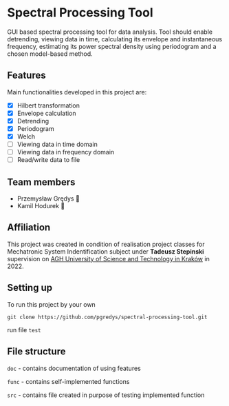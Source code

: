 # Spectral Processing Tool

GUI based spectral processing tool for data analysis. Tool should enable detrending, viewing data in time, calculating its envelope and instantaneous frequency, estimating its power spectral density using periodogram and a chosen model-based method.

## Features

Main functionalities developed in this project are:

- [x] Hilbert transformation
- [x] Envelope calculation 
- [x] Detrending 
- [x] Periodogram
- [x] Welch
- [ ] Viewing data in time domain
- [ ] Viewing data in frequency domain
- [ ] Read/write data to file

## Team members

* Przemysław Grędys 🌱
* Kamil Hodurek 👀

## Affiliation

This project was created in condition of realisation project classes for Mechatronic System Indentification subject under **Tadeusz Stepinski** supervision on <u>AGH University of Science and Technology in Kraków</u> in 2022.

## Setting up

To run this project by your own 

```git
git clone https://github.com/pgredys/spectral-processing-tool.git
```

run file `test`

## File structure

`doc` - contains documentation of using features

`func` - contains self-implemented functions 

`src` -  contains file created in purpose of testing implemented function
